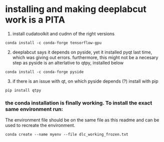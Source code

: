 # installing and making deeplabcut work is a PITA

1.  install cudatoolkit and cudnn of the right versions

```shell
conda install -c conda-forge tensorflow-gpu
```

2. deeplabcut says it depends on pyside, yet it installed pyqt last time, which was giving out errors.
furthermore, this might not be a necesary step as pyside is an alterlative to qtpy, installed below

```shell
conda install -c conda-forge pyside
```

3. if there is an issue with qt, on which pyside depends (?) install with  pip
```shell
pip install qtpy
```

### the conda installation is finally working. To install the exact same environment run:
The environment file should be on the same file as this readme and can be used
to recreate the environment. 

```shell
conda create --name myenv --file dlc_working_frozen.txt
```

